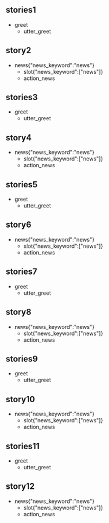 ## stories1
* greet
    - utter_greet
    
    
## story2
* news{"news_keyword":"news"}
    - slot{"news_keyword":["news"]}
    - action_news
    
    
## stories3
* greet
    - utter_greet
    
    
## story4
* news{"news_keyword":"news"}
    - slot{"news_keyword":["news"]}
    - action_news
    
## stories5
* greet
    - utter_greet
    
    
## story6
* news{"news_keyword":"news"}
    - slot{"news_keyword":["news"]}
    - action_news
    
## stories7
* greet
    - utter_greet
    
    
## story8
* news{"news_keyword":"news"}
    - slot{"news_keyword":["news"]}
    - action_news
    
## stories9
* greet
    - utter_greet
    
    
## story10
* news{"news_keyword":"news"}
    - slot{"news_keyword":["news"]}
    - action_news
    
## stories11
* greet
    - utter_greet
    
    
## story12
* news{"news_keyword":"news"}
    - slot{"news_keyword":["news"]}
    - action_news
    
